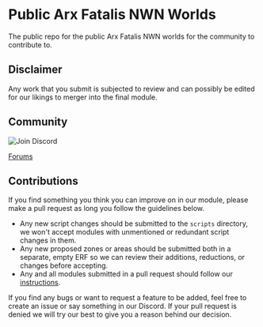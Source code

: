 # Public Arx Fatalis NWN Worlds
The public repo for the public Arx Fatalis NWN worlds for the community to contribute to. 

## Disclaimer
Any work that you submit is subjected to review and can possibly be edited for our likings to merger into the final module.

## Community
![Join Discord](https://img.shields.io/discord/633961421981483009)

[Forums](http://arxnwn.boards.net/)

## Contributions
If you find something you think you can improve on in our module, please make a pull request as long you follow the guidelines below.

* Any new script changes should be submitted to the `scripts` directory, we won't accept modules with unmentioned or redundant script changes in them.
* Any new proposed zones or areas should be submitted both in a separate, empty ERF so we can review their additions, reductions, or changes before accepting.
* Any and all modules submitted in a pull request should follow our [instructions](https://github.com/Arx-Fatalis-NWN/public-worlds/blob/master/instructions.txt).

If you find any bugs or want to request a feature to be added, feel free to create an issue or say something in our Discord. If your pull request is denied we will try our best to give you a reason behind our decision.
